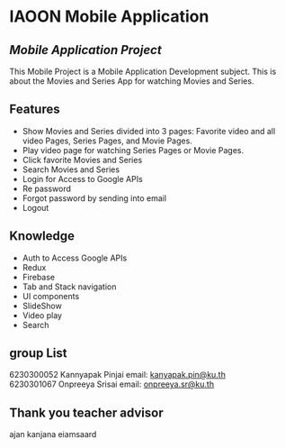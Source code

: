 # IAOON Mobile Application
## _Mobile Application Project_
This Mobile Project is a Mobile Application Development subject. This is about the Movies and Series App for watching Movies and Series.

## Features
- Show Movies and Series divided into 3 pages: Favorite video and all video Pages, Series Pages, and Movie Pages.
- Play video page for watching Series Pages or Movie Pages.
- Click favorite Movies and Series
- Search Movies and Series
- Login for Access to Google APIs
- Re password
- Forgot password by sending into email
- Logout

## Knowledge
- Auth to Access Google APIs
- Redux
- Firebase
- Tab and Stack navigation
- UI components
- SlideShow
- Video play
- Search

## group List 
6230300052 Kannyapak Pinjai email: kanyapak.pin@ku.th \
6230301067 Onpreeya Srisai email: onpreeya.sr@ku.th

## Thank you teacher advisor
ajan kanjana eiamsaard
